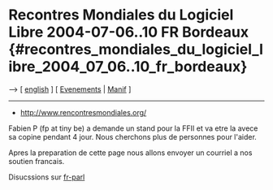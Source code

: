# Recontres Mondiales du Logiciel Libre 2004-07-06..10 FR Bordeaux {#recontres_mondiales_du_logiciel_libre_2004_07_06..10_fr_bordeaux}

\--\> \[ [ english](RencontresMondiales04En "wikilink") \] \[ [
Evenements](SwpatpenmiFr "wikilink") \| [
Manif](DemoBordeaux0407Fr "wikilink") \]

------------------------------------------------------------------------

-   <http://www.rencontresmondiales.org/>

Fabien P (fp at tiny be) a demande un stand pour la FFII et va etre la
avece sa copine pendant 4 jour. Nous cherchons plus de personnes pour
l\'aider.

Apres la preparation de cette page nous allons envoyer un courriel a nos
soutien francais.

Disucssions sur
[fr-parl](http://lists.ffii.org/mailman/listinfo/fr-parl/ "wikilink")
